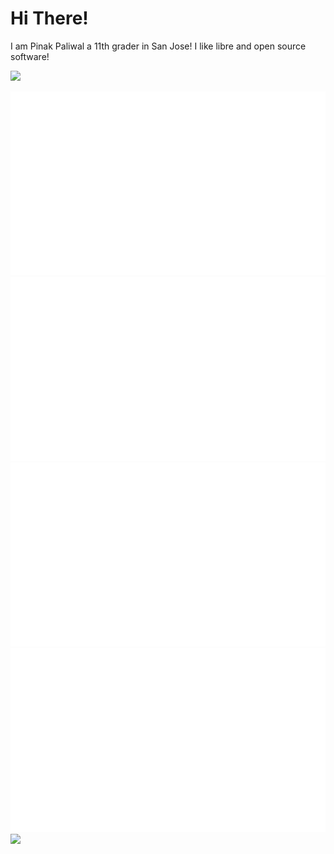 # Hi There!
I am Pinak Paliwal a 11th grader in San Jose!
I like libre and open source software!

![](https://waka.supersketchy.tech/api/badge/pythoncrazy/interval:today?label=today)

![My Stats!](https://raw.githubusercontent.com/pythoncrazy/github-stats/master/generated/overview.svg#gh-dark-mode-only) ![My languages!](https://raw.githubusercontent.com/pythoncrazy/github-stats/master/generated/languages.svg#gh-dark-mode-only)
![My Stats!](https://raw.githubusercontent.com/pythoncrazy/github-stats/master/generated/overview.svg#gh-light-mode-only) ![My languages!](https://raw.githubusercontent.com/pythoncrazy/github-stats/master/generated/languages.svg#gh-light-mode-only)
![](https://komarev.com/ghpvc/?username=pythoncrazy&color=blue)
